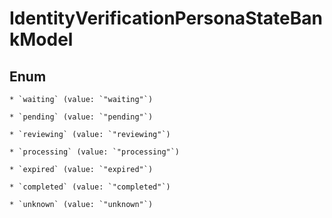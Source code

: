 
# IdentityVerificationPersonaStateBankModel

## Enum


    * `waiting` (value: `"waiting"`)

    * `pending` (value: `"pending"`)

    * `reviewing` (value: `"reviewing"`)

    * `processing` (value: `"processing"`)

    * `expired` (value: `"expired"`)

    * `completed` (value: `"completed"`)

    * `unknown` (value: `"unknown"`)



